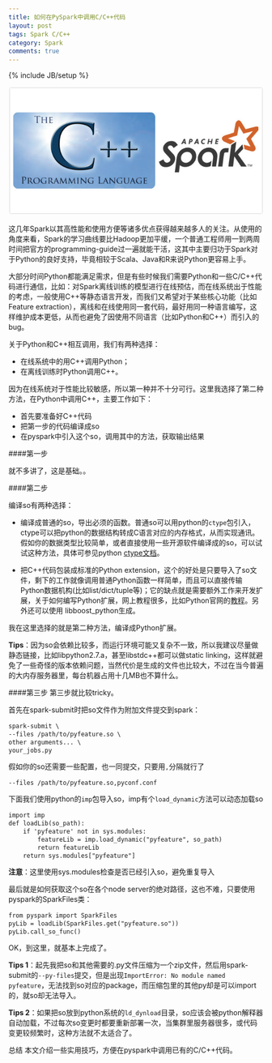 ```yaml
---
title: 如何在PySpark中调用C/C++代码
layout: post
tags: Spark C/C++
category: Spark
comments: true
---
```

{% include JB/setup %}

<img src="/assets/cplus_spark.jpg" alt="spark c++" style="width:600;height:301">

这几年Spark以其高性能和使用方便等诸多优点获得越来越多人的关注。从使用的角度来看，Spark的学习曲线要比Hadoop更加平缓，一个普通工程师用一到两周时间把官方的programming-guide过一遍就能干活，这其中主要归功于Spark对于Python的良好支持，毕竟相较于Scala、Java和R来说Python更容易上手。

大部分时间Python都能满足需求，但是有些时候我们需要Python和一些C/C++代码进行通信，比如：对Spark离线训练的模型进行在线预估，而在线系统出于性能的考虑，一般使用C++等静态语言开发，而我们又希望对于某些核心功能（比如Feature extraction），离线和在线使用同一套代码，最好用同一种语言编写，这样维护成本更低，从而也避免了因使用不同语言（比如Python和C++）而引入的bug。

关于Python和C++相互调用，我们有两种选择：

* 在线系统中的用C++调用Python；
* 在离线训练时Python调用C++。

因为在线系统对于性能比较敏感，所以第一种并不十分可行。这里我选择了第二种方法，在Python中调用C++，主要工作如下：

* 首先要准备好C++代码
* 把第一步的代码编译成so
* 在pyspark中引入这个so，调用其中的方法，获取输出结果

####第一步

就不多讲了，这是基础。。

####第二步

编译so有两种选择：

* 编译成普通的so，导出必须的函数。普通so可以用python的`ctype`包引入，ctype可以把python的数据结构转成C语言对应的内存格式，从而实现通讯。假如你的数据类型比较简单，或者直接使用一些开源软件编译成的so，可以试试这种方法，具体可参见python [ctype文档](https://docs.python.org/2/library/ctypes.html)。

* 把C++代码包装成标准的Python extension，这个的好处是只要导入了so文件，剩下的工作就像调用普通Python函数一样简单，而且可以直接传输Python数据机构(比如list/dict/tuple等)；它的缺点就是需要额外工作来开发扩展，关于如何编写Python扩展，网上教程很多，比如Python官网的[教程](https://docs.python.org/2/extending/extending.html)。另外还可以使用 libboost_python生成。

我在这里选择的就是第二种方法，编译成Python扩展。

__Tips__：因为so会依赖比较多，而运行环境可能又复杂不一致，所以我建议尽量做静态链接，比如libpython2.7.a，甚至libstdc++都可以做static linking，这样就避免了一些奇怪的版本依赖问题，当然代价是生成的文件也比较大，不过在当今普遍的大内存服务器里，每台机器占用十几MB也不算什么。

####第三步
第三步就比较tricky。

首先在spark-submit时把so文件作为附加文件提交到spark：

~~~
spark-submit \
--files /path/to/pyfeature.so \
other arguments... \
your_jobs.py
~~~

假如你的so还需要一些配置，也一同提交，只要用`,`分隔就行了

~~~
--files /path/to/pyfeature.so,pyconf.conf
~~~

下面我们使用python的`imp`包导入so，imp有个`load_dynamic`方法可以动态加载so

~~~
import imp
def loadLib(so_path):
    if 'pyfeature' not in sys.modules:
        featureLib = imp.load_dynamic("pyfeature", so_path)
        return featureLib
    return sys.modules["pyfeature"]
~~~

__注意__：这里使用sys.modules检查是否已经引入so，避免重复导入

最后就是如何获取这个so在各个node server的绝对路径，这也不难，只要使用pyspark的SparkFiles类：

~~~
from pyspark import SparkFiles
pyLib = loadLib(SparkFiles.get("pyfeature.so"))
pyLib.call_so_func()
~~~

OK，到这里，就基本上完成了。

__Tips 1__：起先我把so和其他需要的.py文件压缩为一个zip文件，然后用spark-submit的`--py-files`提交，但是出现`ImportError: No module named pyfeature`，无法找到so对应的package，而压缩包里的其他py却是可以import的，就so却无法导入。

__Tips 2__：如果把so放到python系统的`ld_dynload`目录，so应该会被python解释器自动加载，不过每次so变更时都要重新部署一次，当集群里服务器很多，或代码变更较频繁时，这种方法就不太适合了。

总结
本文介绍一些实用技巧，方便在pyspark中调用已有的C/C++代码。